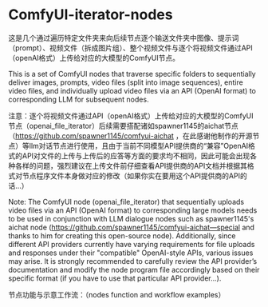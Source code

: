 # ComfyUI-iterator-nodes
这是几个通过遍历特定文件夹来向后续节点逐个输送文件夹中图像、提示词（prompt）、视频文件（拆成图片组）、整个视频文件与逐个将视频文件通过API（openAI格式）上传给对应的大模型的ComfyUI节点。 

This is a set of ComfyUI nodes that traverse specific folders to sequentially deliver images, prompts, video files (split into image sequences), entire video files, and individually upload video files via an API (OpenAI format) to corresponding LLM for subsequent nodes.

注意：逐个将视频文件通过API（openAI格式）上传给对应的大模型的ComfyUI节点（openai_file_iterator）后续需要搭配诸如spawner1145的aichat节点（https://github.com/spawner1145/comfyui-aichat ，在此感谢他制作的开源节点）等llm对话节点进行使用，且由于当前不同模型API提供商的“兼容”OpenAI格式的API对文件的上传与上传后的应答等方面的要求均不相同，因此可能会出现各种各样的问题，强烈建议在上传文件前仔细查看API提供商的API文档并根据其格式对节点程序文件本身做对应的修改（如果你实在要用这个API提供商的API的话...）

Note: The ComfyUI node (openai_file_iterator) that sequentially uploads video files via an API (OpenAI format) to corresponding large models needs to be used in conjunction with LLM dialogue nodes such as spawner1145's aichat node (https://github.com/spawner1145/comfyui-aichat—special and thanks to him for creating this open-source node). Additionally, since different API providers currently have varying requirements for file uploads and responses under their "compatible" OpenAI-style APIs, various issues may arise. It is strongly recommended to carefully review the API provider’s documentation and modify the node program file accordingly based on their specific format (if you have to use that particular API provider...).

节点功能与示意工作流：（nodes function and workflow examples）











































































